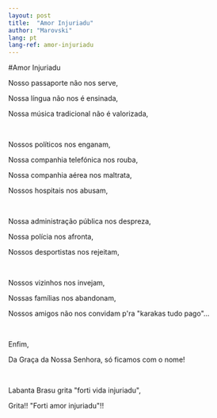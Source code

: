 ```yaml
---
layout: post
title:  "Amor Injuriadu"
author: "Marovski"
lang: pt
lang-ref: amor-injuriadu
---
```


#Amor Injuriadu
<br>
<p>Nosso passaporte não nos serve, 
</p><p>Nossa língua não nos é ensinada, </p>
<p>Nossa música tradicional não é valorizada,</p>
<br>

<p>Nossos políticos nos enganam,</p>
<p>Nossa companhia telefónica nos rouba,</p>
<p>Nossa companhia aérea nos maltrata,</p>
<p>Nossos hospitais nos abusam,</p><br>

<p>Nossa administração pública nos despreza,</p>
<p>Nossa polícia nos afronta,</p>
<p>Nossos desportistas nos rejeitam,</p>
<br>
<p>Nossos vizinhos nos invejam,</p>
<p>Nossas famílias nos abandonam,</p>
<p>Nossos amigos não nos convidam p'ra "karakas tudo pago"...</p>
<br>

<p>Enfim,</p>
<p>Da Graça da Nossa Senhora, só ficamos com o nome!</p>
<br>
<p>Labanta Brasu grita "forti vida injuriadu",</p>
<p>Grita!! "Forti amor injuriadu"!!</p>
